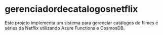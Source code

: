 # gerenciadordecatalogosnetflix
Este projeto implementa um sistema para gerenciar catálogos de filmes e séries da Netflix utilizando Azure Functions e CosmosDB.
